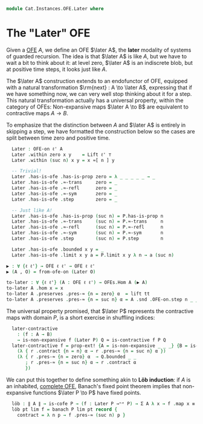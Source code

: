 <!--
```agda
open import Cat.Displayed.Univalence.Thin
open import Cat.Instances.OFE.Complete
open import Cat.Displayed.Total
open import Cat.Instances.OFE
open import Cat.Prelude
```
-->

```agda
module Cat.Instances.OFE.Later where
```

# The "Later" OFE

Given a [OFE] $A$, we define an OFE $\later A$, the **later** modality
of systems of guarded recursion. The idea is that $\later A$ is like
$A$, but we have to wait a bit to think about it: at level zero, $\later
A$ is an indiscrete blob, but at positive time steps, it looks just like
$A$.

The $\later A$ construction extends to an endofunctor of OFE, equipped
with a natural transformation $\rm{next} : A \to \later A$, expressing
that if we have something now, we can very well stop thinking about it
for a step. This natural transformation actually has a universal
property, within the category of OFEs: Non-expansive maps $\later A \to
B$ are equivalent to contractive maps $A \to B$.

[OFE]: Cat.Instances.OFE.html
[complete OFE]: Cat.Instances.OFE.Complete.html
[bfpt]: Cat.Instances.OFE.Complete.html#banachs-fixed-point-theorem

<!--
```agda
open OFE-Notation

module _ {ℓ ℓ'} {A : Type ℓ} (P : OFE-on ℓ' A) where
  private
    instance _ = P
    module P = OFE-on P
```
-->

To emphasize that the distinction between $A$ and $\later A$ is entirely
in skipping a step, we have formatted the construction below so the
cases are split between time zero and positive time.

```agda
  Later : OFE-on ℓ' A
  Later .within zero x y    = Lift ℓ' ⊤
  Later .within (suc n) x y = x ≈[ n ] y

  -- Trivial!
  Later .has-is-ofe .has-is-prop zero = λ _ _ _ _ _ → _
  Later .has-is-ofe .≈-trans     zero = _
  Later .has-is-ofe .≈-refl      zero = _
  Later .has-is-ofe .≈-sym       zero = _
  Later .has-is-ofe .step        zero = _

  -- Just like A!
  Later .has-is-ofe .has-is-prop (suc n) = P.has-is-prop n
  Later .has-is-ofe .≈-trans     (suc n) = P.≈-trans     n
  Later .has-is-ofe .≈-refl      (suc n) = P.≈-refl      n
  Later .has-is-ofe .≈-sym       (suc n) = P.≈-sym       n
  Later .has-is-ofe .step        (suc n) = P.step        n

  Later .has-is-ofe .bounded x y = _
  Later .has-is-ofe .limit x y a = P.limit x y λ n → a (suc n)
```

```agda
▶ : ∀ {ℓ ℓ'} → OFE ℓ ℓ' → OFE ℓ ℓ'
▶ (A , O) = from-ofe-on (Later O)

to-later : ∀ {ℓ ℓ'} (A : OFE ℓ ℓ') → OFEs.Hom A (▶ A)
to-later A .hom x = x
to-later A .preserves .pres-≈ {n = zero} α  = lift tt
to-later A .preserves .pres-≈ {n = suc n} α = A .snd .OFE-on.step n _ _ α
```

<!--
```
module
  _ {ℓa ℓa' ℓb ℓb'} {A : Type ℓa} {B : Type ℓb}
    (P : OFE-on ℓa' A) (Q : OFE-on ℓb' B)
  where

  private
    instance
      _ = P
      _ = Q
    module P = OFE-on P
    module Q = OFE-on Q
```
-->

The universal property promised, that $\later P$ represents the
contractive maps with domain $P$, is a short exercise in shuffling
indices:

```agda
  later-contractive
    : (f : A → B)
    → is-non-expansive f (Later P) Q ≃ is-contractive f P Q
  later-contractive f = prop-ext! {A = is-non-expansive _ _ _} {B = is-contractive _ _ _}
    (λ { r .contract {n = n} α → r .pres-≈ {n = suc n} α })
    (λ { r .pres-≈ {n = zero} α  → Q.bounded _ _
       ; r .pres-≈ {n = suc n} α → r .contract α
       })
```

<!--
```agda
module _ {ℓa ℓa'} {A : Type ℓa} (P : OFE-on ℓa' A) where
  private
    instance _ = P
    module P = OFE-on P
```
-->

We can put this together to define something akin to **Löb induction**:
if $A$ is an inhabited, [complete OFE], Banach's fixed point theorem
implies that non-expansive functions $\later P \to P$ have fixed points.

```agda
  löb : ∥ A ∥ → is-cofe P → (f : Later P →ⁿᵉ P) → Σ A λ x → f .map x ≡ x
  löb pt lim f = banach P lim pt record {
    contract = λ n p → f .pres-≈ (suc n) p }
```
